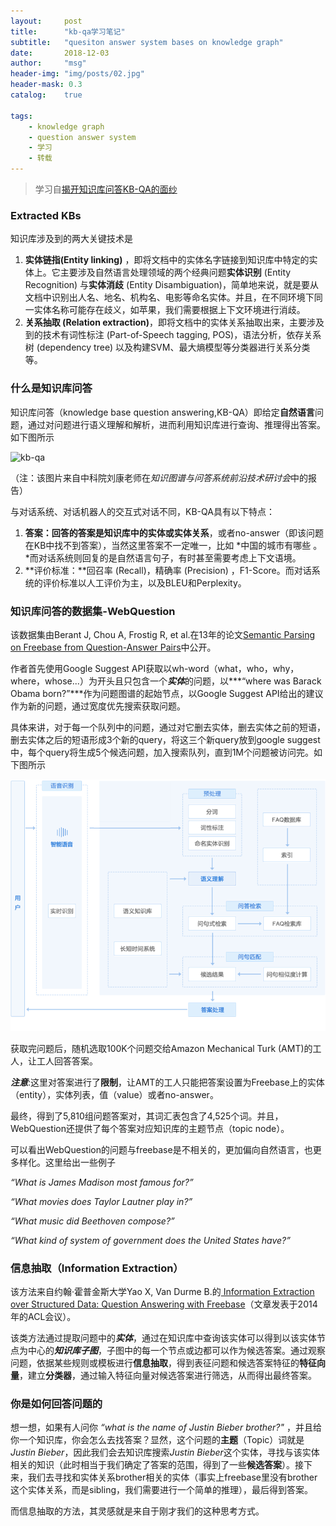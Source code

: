 ```yaml
---
layout:     post
title:      "kb-qa学习笔记"
subtitle:   "quesiton answer system bases on knowledge graph"
date:       2018-12-03
author:     "msg"
header-img: "img/posts/02.jpg"
header-mask: 0.3
catalog:    true

tags:
    - knowledge graph
    - question answer system
    - 学习
    - 转载
---
```


> 学习自[揭开知识库问答KB-QA的面纱](https://zhuanlan.zhihu.com/p/25735572)

### Extracted KBs 

知识库涉及到的两大关键技术是

1. **实体链指(Entity linking)** ，即将文档中的实体名字链接到知识库中特定的实体上。它主要涉及自然语言处理领域的两个经典问题**实体识别** (Entity Recognition) 与**实体消歧** (Entity Disambiguation)，简单地来说，就是要从文档中识别出人名、地名、机构名、电影等命名实体。并且，在不同环境下同一实体名称可能存在歧义，如苹果，我们需要根据上下文环境进行消歧。
2. **关系抽取 (Relation extraction)**，即将文档中的实体关系抽取出来，主要涉及到的技术有词性标注 (Part-of-Speech tagging, POS)，语法分析，依存关系树 (dependency tree) 以及构建SVM、最大熵模型等分类器进行关系分类等。

### **什么是知识库问答**

知识库问答（knowledge base question answering,KB-QA）即给定**自然语言**问题，通过对问题进行语义理解和解析，进而利用知识库进行查询、推理得出答案。如下图所示

![kb-qa](/img/posts/kb-qa.png)

（注：该图片来自中科院刘康老师在*知识图谱与问答系统前沿技术研讨会*中的报告）

与对话系统、对话机器人的交互式对话不同，KB-QA具有以下特点：

1. **答案：**回答的答案是知识库中的**实体或实体关系**，或者no-answer（即该问题在KB中找不到答案），当然这里答案不一定唯一，比如 *中国的城市有哪些 。*而对话系统则回复的是自然语言句子，有时甚至需要考虑上下文语境。
2. **评价标准：**回召率 (Recall)，精确率 (Precision) ，F1-Score。而对话系统的评价标准以人工评价为主，以及BLEU和Perplexity。

### **知识库问答的数据集-WebQuestion**

该数据集由Berant J, Chou A, Frostig R, et al.在13年的论文[Semantic Parsing on Freebase from Question-Answer Pairs](https://nlp.stanford.edu/pubs/semparseEMNLP13.pdf)中公开。

作者首先使用Google Suggest API获取以wh-word（what，who，why，where，whose...）为开头且只包含一个***实体***的问题，以***“where was Barack Obama born?”***作为问题图谱的起始节点，以Google Suggest API给出的建议作为新的问题，通过宽度优先搜索获取问题。

具体来讲，对于每一个队列中的问题，通过对它删去实体，删去实体之前的短语，删去实体之后的短语形成3个新的query，将这三个新query放到google suggest中，每个query将生成5个候选问题，加入搜索队列，直到1M个问题被访问完。如下图所示

![qa](/img/posts/qa.png)

获取完问题后，随机选取100K个问题交给Amazon Mechanical Turk (AMT)的工人，让工人回答答案。

***注意***:这里对答案进行了**限制**，让AMT的工人只能把答案设置为Freebase上的实体（entity），实体列表，值（value）或者no-answer。

最终，得到了5,810组问题答案对，其词汇表包含了4,525个词。并且，WebQuestion还提供了每个答案对应知识库的主题节点（topic node）。

可以看出WebQuestion的问题与freebase是不相关的，更加偏向自然语言，也更多样化。这里给出一些例子

*“What is James Madison most famous for?”*

*“What movies does Taylor Lautner play in?”*

*“What music did Beethoven compose?”*

*“What kind of system of government does the United States have?”*

### **信息抽取（Information Extraction）**

该方法来自约翰·霍普金斯大学Yao X, Van Durme B.的[ Information Extraction over Structured Data: Question Answering with Freebase](http://link.zhihu.com/?target=http%3A//citeseerx.ist.psu.edu/viewdoc/download%3Fdoi%3D10.1.1.650.469%26rep%3Drep1%26type%3Dpdf)（文章发表于2014年的ACL会议）。

该类方法通过提取问题中的***实体***，通过在知识库中查询该实体可以得到以该实体节点为中心的***知识库子图***，子图中的每一个节点或边都可以作为候选答案。通过观察问题，依据某些规则或模板进行**信息抽取**，得到表征问题和候选答案特征的**特征向量**，建立**分类器**，通过输入特征向量对候选答案进行筛选，从而得出最终答案。

### **你是如何回答问题的**

想一想，如果有人问你 *“what is the name of Justin Bieber brother?"* ，并且给你一个知识库，你会怎么去找答案？显然，这个问题的**主题**（Topic）词就是*Justin Bieber*，因此我们会去知识库搜索*Justin Bieber*这个实体，寻找与该实体相关的知识（此时相当于我们确定了答案的范围，得到了一些**候选答案**）。接下来，我们去寻找和实体关系brother相关的实体（事实上freebase里没有brother这个实体关系，而是sibling，我们需要进行一个简单的推理），最后得到答案。

而信息抽取的方法，其灵感就是来自于刚才我们的这种思考方式。
